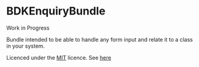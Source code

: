 BDKEnquiryBundle
================

Work in Progress

Bundle intended to be able to handle any form input and relate it to a class in your system.

Licenced under the [MIT](http://opensource.org/licenses/MIT) licence. See [here](https://github.com/egulias/BDKEnquiryBundle/blob/master/LICENCE.md)
